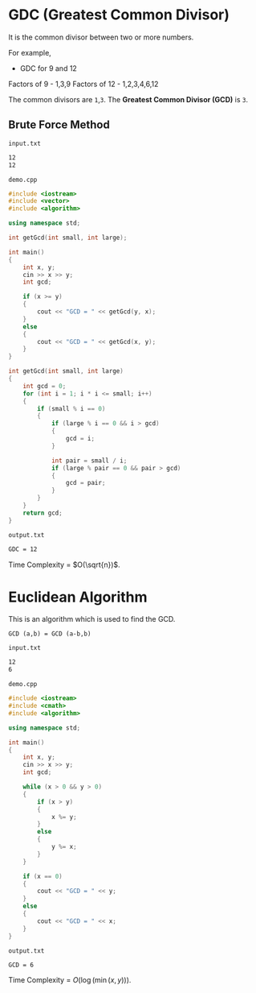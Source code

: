 # GDC (Greatest Common Divisor)

It is the common divisor between two or more numbers.

For example,

- GDC for 9 and 12

Factors of 9 - 1,3,9
Factors of 12 - 1,2,3,4,6,12

The common divisors are `1`,`3`.
The **Greatest Common Divisor (GCD)** is `3`.

## Brute Force Method

`input.txt`

```txt
12
12
```

`demo.cpp`

```cpp
#include <iostream>
#include <vector>
#include <algorithm>

using namespace std;

int getGcd(int small, int large);

int main()
{
    int x, y;
    cin >> x >> y;
    int gcd;

    if (x >= y)
    {
        cout << "GCD = " << getGcd(y, x);
    }
    else
    {
        cout << "GCD = " << getGcd(x, y);
    }
}

int getGcd(int small, int large)
{
    int gcd = 0;
    for (int i = 1; i * i <= small; i++)
    {
        if (small % i == 0)
        {
            if (large % i == 0 && i > gcd)
            {
                gcd = i;
            }

            int pair = small / i;
            if (large % pair == 0 && pair > gcd)
            {
                gcd = pair;
            }
        }
    }
    return gcd;
}
```

`output.txt`

```txt
GDC = 12
```

Time Complexity = $O(\sqrt{n})$.

# Euclidean Algorithm

This is an algorithm which is used to find the GCD.

`GCD (a,b) = GCD (a-b,b)`

`input.txt`

```txt
12
6
```

`demo.cpp`

```cpp
#include <iostream>
#include <cmath>
#include <algorithm>

using namespace std;

int main()
{
    int x, y;
    cin >> x >> y;
    int gcd;

    while (x > 0 && y > 0)
    {
        if (x > y)
        {
            x %= y;
        }
        else
        {
            y %= x;
        }
    }

    if (x == 0)
    {
        cout << "GCD = " << y;
    }
    else
    {
        cout << "GCD = " << x;
    }
}
```

`output.txt`

```txt
GCD = 6
```

Time Complexity = $O(\log(\min(x, y)))$.
